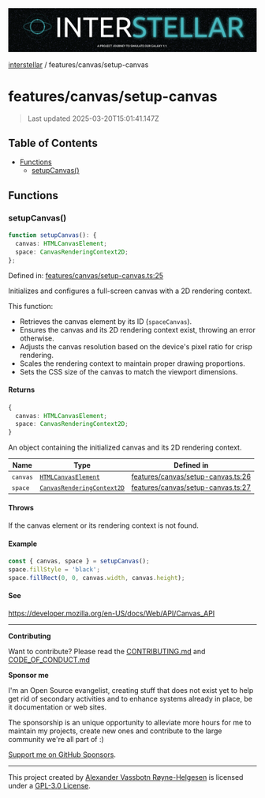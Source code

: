 <div><img alt="SPECCER logo" src="https://raw.githubusercontent.com/phun-ky/interstellar/main/public/interstellar-header.png" style="max-height:120px;"/></div>

[interstellar](../../README.md) / features/canvas/setup-canvas

# features/canvas/setup-canvas

> Last updated 2025-03-20T15:01:41.147Z

## Table of Contents

- [Functions](#functions)
  - [setupCanvas()](#setupcanvas)

## Functions

### setupCanvas()

```ts
function setupCanvas(): {
  canvas: HTMLCanvasElement;
  space: CanvasRenderingContext2D;
};
```

Defined in:
[features/canvas/setup-canvas.ts:25](https://github.com/phun-ky/interstellar/blob/main/src/features/canvas/setup-canvas.ts#L25)

Initializes and configures a full-screen canvas with a 2D rendering context.

This function:

- Retrieves the canvas element by its ID (`spaceCanvas`).
- Ensures the canvas and its 2D rendering context exist, throwing an error
  otherwise.
- Adjusts the canvas resolution based on the device's pixel ratio for crisp
  rendering.
- Scales the rendering context to maintain proper drawing proportions.
- Sets the CSS size of the canvas to match the viewport dimensions.

#### Returns

```ts
{
  canvas: HTMLCanvasElement;
  space: CanvasRenderingContext2D;
}
```

An object containing the initialized canvas and its 2D rendering context.

| Name     | Type                                                                                              | Defined in                                                                                                                      |
| -------- | ------------------------------------------------------------------------------------------------- | ------------------------------------------------------------------------------------------------------------------------------- |
| `canvas` | [`HTMLCanvasElement`](https://developer.mozilla.org/docs/Web/API/HTMLCanvasElement)               | [features/canvas/setup-canvas.ts:26](https://github.com/phun-ky/interstellar/blob/main/src/features/canvas/setup-canvas.ts#L26) |
| `space`  | [`CanvasRenderingContext2D`](https://developer.mozilla.org/docs/Web/API/CanvasRenderingContext2D) | [features/canvas/setup-canvas.ts:27](https://github.com/phun-ky/interstellar/blob/main/src/features/canvas/setup-canvas.ts#L27) |

#### Throws

If the canvas element or its rendering context is not found.

#### Example

```ts
const { canvas, space } = setupCanvas();
space.fillStyle = 'black';
space.fillRect(0, 0, canvas.width, canvas.height);
```

#### See

<https://developer.mozilla.org/en-US/docs/Web/API/Canvas_API>

---

**Contributing**

Want to contribute? Please read the
[CONTRIBUTING.md](https://github.com/phun-ky/interstellar/blob/main/CONTRIBUTING.md)
and
[CODE_OF_CONDUCT.md](https://github.com/phun-ky/interstellar/blob/main/CODE_OF_CONDUCT.md)

**Sponsor me**

I'm an Open Source evangelist, creating stuff that does not exist yet to help
get rid of secondary activities and to enhance systems already in place, be it
documentation or web sites.

The sponsorship is an unique opportunity to alleviate more hours for me to
maintain my projects, create new ones and contribute to the large community
we're all part of :)

[Support me on GitHub Sponsors](https://github.com/sponsors/phun-ky).

---

This project created by [Alexander Vassbotn Røyne-Helgesen](http://phun-ky.net)
is licensed under a
[GPL-3.0 License](https://choosealicense.com/licenses/gpl-3.0/).
